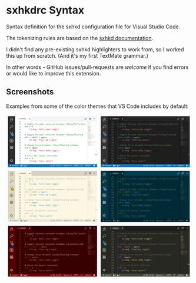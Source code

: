 # sxhkdrc Syntax

Syntax definition for the sxhkd configuration file for Visual Studio Code.

The tokenizing rules are based on the [sxhkd documentation](https://github.com/baskerville/sxhkd/blob/master/doc/sxhkd.1.asciidoc#configuration).

I didn't find any pre-existing sxhkd highlighters to work from, so I worked this up from scratch. (And it's my first TextMate grammar.)

In other words - GitHub issues/pull-requests are _welcome_ if you find errors or would like to improve this extension.

## Screenshots

Examples from some of the color themes that VS Code includes by default:

<img title="Visual Studio Light" align="left" style="margin: 1%; width: 48%" src="https://github.com/mosbasik/sxhkdrc-syntax/raw/master/screenshots/sxhkdrc_light_vs.png">
<img title="Visual Studio Dark" align="left" style="margin: 1%; width: 48%" src="https://github.com/mosbasik/sxhkdrc-syntax/raw/master/screenshots/sxhkdrc_dark_vs.png">
<img title="Solarized Light" align="left" style="margin: 1%; width: 48%" src="https://github.com/mosbasik/sxhkdrc-syntax/raw/master/screenshots/sxhkdrc_light_solar.png">
<img title="Solarized Dark" align="left" style="margin: 1%; width: 48%" src="https://github.com/mosbasik/sxhkdrc-syntax/raw/master/screenshots/sxhkdrc_dark_solar.png">
<img title="Red" align="left" style="margin: 1%; width: 48%" src="https://github.com/mosbasik/sxhkdrc-syntax/raw/master/screenshots/sxhkdrc_dark_red.png">
<img title="Monokai" align="left" style="margin: 1%; width: 48%" src="https://github.com/mosbasik/sxhkdrc-syntax/raw/master/screenshots/sxhkdrc_dark_monokai.png">
